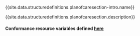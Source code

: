 {{site.data.structuredefinitions.planofcaresection-intro.name}}

{{site.data.structuredefinitions.planofcaresection.description}}

#### Conformance resource variables defined [here](http://wiki.hl7.org/index.php?title=IG_Publisher_Documentation#Jekyll)
